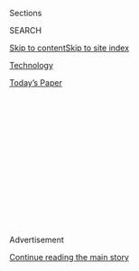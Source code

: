 <div id="app">

<div>

<div>

<div>

<div class="NYTAppHideMasthead css-1q2w90k e1suatyy0">

<div class="section css-ui9rw0 e1suatyy2">

<div class="css-eph4ug er09x8g0">

<div class="css-6n7j50">

</div>

<span class="css-1dv1kvn">Sections</span>

<div class="css-10488qs">

<span class="css-1dv1kvn">SEARCH</span>

</div>

[Skip to content](#site-content)[Skip to site
index](#site-index)

</div>

<div id="masthead-section-label" class="css-1wr3we4 eaxe0e00">

[Technology](https://www.nytimes.com/section/technology)

</div>

<div class="css-10698na e1huz5gh0">

</div>

</div>

<div id="masthead-bar-one" class="section hasLinks css-15hmgas e1csuq9d3">

<div class="css-uqyvli e1csuq9d0">

</div>

<div class="css-1uqjmks e1csuq9d1">

</div>

<div class="css-9e9ivx">

[](https://myaccount.nytimes.com/auth/login?response_type=cookie&client_id=vi)

</div>

<div class="css-1bvtpon e1csuq9d2">

[Today’s
Paper](https://www.nytimes.com/section/todayspaper)

</div>

</div>

</div>

</div>

<div data-aria-hidden="false">

<div id="site-content" data-role="main">

<div>

<div class="css-1aor85t" style="opacity:0.000000001;z-index:-1;visibility:hidden">

<div class="css-1hqnpie">

<div class="css-epjblv">

<span class="css-17xtcya">[Technology](/section/technology)</span><span class="css-x15j1o">|</span><span class="css-fwqvlz">U.A.E.
to Use Equipment From Huawei Despite American
Pressure</span>

</div>

<div class="css-k008qs">

<div class="css-1iwv8en">

<span class="css-18z7m18"></span>

<div>

</div>

</div>

<span class="css-1n6z4y">https://nyti.ms/2ICBMeE</span>

<div class="css-1705lsu">

<div class="css-4xjgmj">

<div class="css-4skfbu" data-role="toolbar" data-aria-label="Social Media Share buttons, Save button, and Comments Panel with current comment count" data-testid="share-tools">

  - 
  - 
  - 
  - 
    
    <div class="css-6n7j50">
    
    </div>

  - 

</div>

</div>

</div>

</div>

</div>

</div>

<div id="NYT_TOP_BANNER_REGION" class="css-13pd83m">

</div>

<div id="top-wrapper" class="css-1sy8kpn">

<div id="top-slug" class="css-l9onyx">

Advertisement

</div>

[Continue reading the main
story](#after-top)

<div class="ad top-wrapper" style="text-align:center;height:100%;display:block;min-height:250px">

<div id="top" class="place-ad" data-position="top" data-size-key="top">

</div>

</div>

<div id="after-top">

</div>

</div>

<div id="sponsor-wrapper" class="css-1hyfx7x">

<div id="sponsor-slug" class="css-19vbshk">

Supported by

</div>

[Continue reading the main
story](#after-sponsor)

<div id="sponsor" class="ad sponsor-wrapper" style="text-align:center;height:100%;display:block">

</div>

<div id="after-sponsor">

</div>

</div>

<div class="css-1vkm6nb ehdk2mb0">

# U.A.E. to Use Equipment From Huawei Despite American Pressure

</div>

<div class="css-79elbk" data-testid="photoviewer-wrapper">

<div class="css-z3e15g" data-testid="photoviewer-wrapper-hidden">

</div>

<div class="css-1a48zt4 ehw59r15" data-testid="photoviewer-children">

![<span class="css-16f3y1r e13ogyst0" data-aria-hidden="true">A global
gathering of mobile and telecom companies in Barcelona, Spain, has
become a referendum on the Chinese technology giant
Huawei.</span><span class="css-cnj6d5 e1z0qqy90" itemprop="copyrightHolder"><span class="css-1ly73wi e1tej78p0">Credit...</span><span><span>Enric
Fontcuberta/EPA, via
Shutterstock</span></span></span>](https://static01.nyt.com/images/2019/02/27/business/27huaweiuae1/merlin_151241100_5c6ca791-ed0a-42e7-85d5-84823c3da00f-articleLarge.jpg?quality=75&auto=webp&disable=upscale)

</div>

</div>

<div class="css-xt80pu e12qa4dv0">

<div class="css-18e8msd">

<div class="css-vp77d3 epjyd6m0">

<div class="css-1baulvz">

By [<span class="css-1baulvz last-byline" itemprop="name">Adam
Satariano</span>](https://www.nytimes.com/by/adam-satariano)

</div>

</div>

  - Feb. 26,
    2019

  - 
    
    <div class="css-4xjgmj">
    
    <div class="css-d8bdto" data-role="toolbar" data-aria-label="Social Media Share buttons, Save button, and Comments Panel with current comment count" data-testid="share-tools">
    
      - 
      - 
      - 
      - 
        
        <div class="css-6n7j50">
        
        </div>
    
      - 
    
    </div>
    
    </div>

</div>

<div class="css-tk9fsr">

[阅读简体中文版](https://cn.nytimes.com/technology/20190227/huawei-uae-5g-network/ "Read in Simplified Chinese")[閱讀繁體中文版](https://cn.nytimes.com/technology/20190227/huawei-uae-5g-network/zh-hant/ "Read in Traditional Chinese")

</div>

</div>

<div class="section meteredContent css-1r7ky0e" name="articleBody" itemprop="articleBody">

<div class="css-1fanzo5 StoryBodyCompanionColumn">

<div class="css-53u6y8">

BARCELONA, Spain — The United Arab Emirates said on Tuesday that it
would use equipment from the Chinese technology giant Huawei to build a
new high-speed wireless network, despite pressure by the United States
to steer clear of the company’s products.

The announcement, made at a major European trade conference, was another
setback for a [campaign by officials from the United
States](https://www.nytimes.com/2019/01/26/us/politics/huawei-china-us-5g-technology.html)
to persuade countries to restrict the use of Huawei equipment in
next-generation wireless networks, known as 5G. The Trump administration
claims Huawei’s equipment creates a cybersecurity risk that China’s
government can exploit for espionage or sabotage, a charge Huawei has
forcefully denied.

But the plan detailed by the United Arab Emirates’ state-owned
telecommunications company, Etisalat, was the latest indication that
American officials are having difficulty persuading other countries to
go along with their push against Huawei, the world’s largest maker of
telecommunications equipment.

The United Arab Emirates is a reliable ally of the United States in the
Middle East, and a major buyer of American military equipment.

</div>

</div>

<div class="css-1fanzo5 StoryBodyCompanionColumn">

<div class="css-53u6y8">

Much of the American lobbying campaign against Huawei has focused on
Europe, where Huawei sells antennas, base stations and other equipment
used in telecommunications networks. Last week, the [British authorities
signaled](https://www.nytimes.com/2019/02/20/business/huawei-uk-trump.html)
that they did not believe a blanket ban of Huawei was necessary to
secure the country’s wireless networks. The Czech Republic, France,
Germany and Poland are also considering restrictions against Huawei.

The United Arab Emirates made its announcement during the annual
wireless industry conference, [MWC
Barcelona](https://www.mwcbarcelona.com/). The event, attended by more
than 100,000 people from more than 2,000 companies, has become a
[referendum on
Huawei](https://www.nytimes.com/2019/02/22/technology/huawei-europe-mwc.html).
The United States sent a delegation of officials from the State,
Commerce and Defense Departments to meet with representatives from
telecommunications companies and governments to warn against using
Huawei equipment.

On Tuesday, the conference played host to dueling news conferences
between Huawei and the United States.

In the morning, Huawei’s rotating chairman, Guo Ping, said that the
allegations against the company were baseless, and that it would never
allow its equipment to be used for spying.

“Huawei has not and will never plant back doors,” he said. “And we will
never allow anyone to do so in our equipment.”

</div>

</div>

<div class="css-1fanzo5 StoryBodyCompanionColumn">

<div class="css-53u6y8">

By the afternoon, American officials had called a hastily arranged news
conference to reiterate their concerns. Citing a Chinese law that
requires companies to work with the government on national security
matters, Robert L. Strayer, ambassador for cyber and international
communications, said countries should be wary working with Huawei.

The confrontation followed a statement last week by Secretary of State
Mike Pompeo that countries that allow Huawei in its 5G networks may be
blocked from information sharing with the United States.

But the threats have failed to win new restrictions against Huawei. A
frustration among those who have met with American officials is the lack
of evidence indicating how Huawei could present a cybersecurity risk.

The United Arab Emirates said Huawei would help build 300 5G towers in
the first half of this year. Financial details weren’t disclosed.

On Tuesday, Mr. Guo said people were right to be asking about the
security of new wireless networks, but added that the United States also
deserved scrutiny for its past behavior.

“It’s an important question to ask,” he said. “And if you don’t
understand this question, go ask Edward Snowden.” Mr. Snowden, a former
government contractor, fled the United States in 2013 after revealing a
wide-ranging internet surveillance program by American spy agencies and
their allies.

</div>

</div>

</div>

<div>

</div>

<div>

</div>

<div>

</div>

<div>

<div id="bottom-wrapper" class="css-1ede5it">

<div id="bottom-slug" class="css-l9onyx">

Advertisement

</div>

[Continue reading the main
story](#after-bottom)

<div id="bottom" class="ad bottom-wrapper" style="text-align:center;height:100%;display:block;min-height:90px">

</div>

<div id="after-bottom">

</div>

</div>

</div>

</div>

</div>

## Site Index

<div>

</div>

## Site Information Navigation

  - [© <span>2020</span> <span>The New York Times
    Company</span>](https://help.nytimes.com/hc/en-us/articles/115014792127-Copyright-notice)

<!-- end list -->

  - [NYTCo](https://www.nytco.com/)
  - [Contact
    Us](https://help.nytimes.com/hc/en-us/articles/115015385887-Contact-Us)
  - [Work with us](https://www.nytco.com/careers/)
  - [Advertise](https://nytmediakit.com/)
  - [T Brand Studio](http://www.tbrandstudio.com/)
  - [Your Ad
    Choices](https://www.nytimes.com/privacy/cookie-policy#how-do-i-manage-trackers)
  - [Privacy](https://www.nytimes.com/privacy)
  - [Terms of
    Service](https://help.nytimes.com/hc/en-us/articles/115014893428-Terms-of-service)
  - [Terms of
    Sale](https://help.nytimes.com/hc/en-us/articles/115014893968-Terms-of-sale)
  - [Site
    Map](https://spiderbites.nytimes.com)
  - [Help](https://help.nytimes.com/hc/en-us)
  - [Subscriptions](https://www.nytimes.com/subscription?campaignId=37WXW)

</div>

</div>

</div>

</div>
